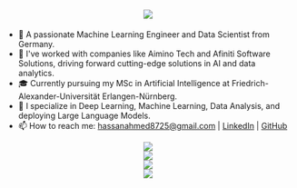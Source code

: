 <h1 align="center">
    <img src="https://readme-typing-svg.herokuapp.com/?font=Righteous&size=35&center=true&vCenter=true&width=500&height=70&duration=4000&lines=Hi+There!;+I'm+Hassan+Ahmed!;" />
</h1>

- 👋 A passionate Machine Learning Engineer and Data Scientist from Germany.
- 🏢 I've worked with companies like Aimino Tech and Afiniti Software Solutions, driving forward cutting-edge solutions in AI and data analytics.
- 🎓 Currently pursuing my MSc in Artificial Intelligence at Friedrich-Alexander-Universität Erlangen-Nürnberg.
- 💼 I specialize in Deep Learning, Machine Learning, Data Analysis, and deploying Large Language Models.
- 📫 How to reach me: hassanahmed8725@gmail.com | [LinkedIn](https://www.linkedin.com/in/hassan-ahmed-554819148/) | [GitHub](https://github.com/Hassan8725)

<div align="center">
    <img src="https://skillicons.dev/icons?i=python,r,c,matlab,mysql,postgresql" /><br>
    <img src="https://skillicons.dev/icons?i=flask,django,mongodb,tensorflow,pytorch,sklearn" /><br>
    <img src="https://skillicons.dev/icons?i=bash,docker,jenkins,git,gitlab,anaconda" /><br>
    <img src="https://skillicons.dev/icons?i=plotly" />

</div>
